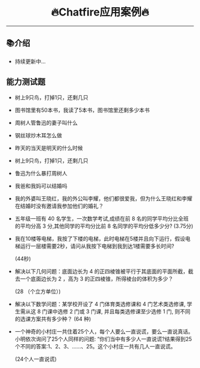 <h1 align = "center">🔥Chatfire应用案例🔥</h1>

---

## 📚介绍

- 持续更新中...

## 能力测试题

- 树上9只鸟，打掉1只，还剩几只

- 图书馆里有50本书，我读了5本书，图书馆里还剩多少本书

- 周树人管鲁迅的妻子叫什么

- 钢丝球炒木耳怎么做

- 昨天的当天是明天的什么时候

- 树上9只鸟，打掉1只，还剩几只

- 鲁迅为什么暴打周树人

- 我爸和我妈可以结婚吗

- 我的外婆叫王晓红，我的外公叫李耀，他们都很爱我，但为什么王晓红和李耀在结婚时没有邀请我参加他们的婚礼？

- 五年级一班有 40 名学生，一次数学考试,成绩在前 8 名的同学平均分比全班的平均分高 3 分,其他同学的平均分比前 8 名同学的平均分低多少分?
  (3.75分)

- 我在10楼等电梯，我按了下楼的电梯，此时电梯在5楼并且向下运行，假设电梯运行一层楼需要2秒，请问从我按下电梯到我到达1楼需要多长时间?

  (44秒)

- 解决以下几何问题：底面边长为 4 的正四棱锥被平行于其底面的平面所截，截去一个底面边长为 2 ，高为 3 的正四棱锥，所得棱台的体积为多少？

  (28 （个立方单位）)

- 解决以下数学问题：某学校开设了 4 门体育类选修课和 4 门艺术类选修课, 学生需从这 8 门课中选修 2 门或 3 门课, 并且每类选修课至少选修
  1 门, 则不同的选课方案共有多少种？
  (64 种)

- 一个神奇的小村庄一共住着25个人，每个人要么一直说谎，要么一直说真话。小明依次询问了25个人同样的问题:
  “你们当中有多少人一直说谎?结果得到25个不同的答案:1、2、3、......、25。这个小村庄一共有几人一直说谎。

  (24个人一直说谎)